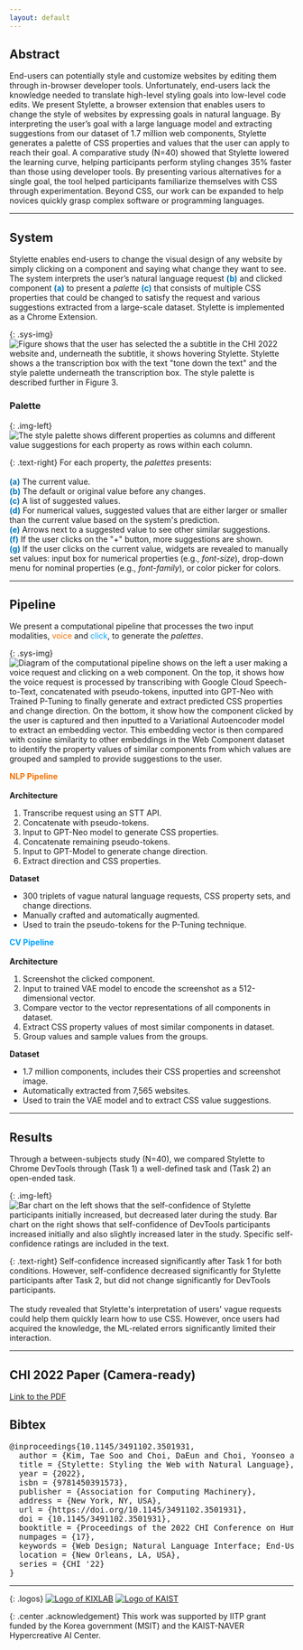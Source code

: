 ```yaml
---
layout: default
---
```


## Abstract

End-users can potentially style and customize websites by editing them through in-browser developer tools. Unfortunately, end-users lack the knowledge needed to translate high-level styling goals into low-level code edits. We present <span style="color:{{site.syscolor}}">Stylette</span>, a browser extension that enables users to change the style of websites by expressing goals in natural language. By interpreting the user’s goal with a large language model and extracting suggestions from our dataset of 1.7 million web components, <span style="color:{{site.syscolor}}">Stylette</span> generates a palette of CSS properties and values that the user can apply to reach their goal. A comparative study (N=40) showed that <span style="color:{{site.syscolor}}">Stylette</span> lowered the learning curve, helping participants perform styling changes 35% faster than those using developer tools. By presenting various alternatives for a single goal, the tool helped participants familiarize themselves with CSS through experimentation. Beyond CSS, our work can be expanded to help novices quickly grasp complex software or programming languages.

------

## System

<span style="color:{{site.syscolor}}">Stylette</span> enables end-users to change the visual design of any website by simply clicking on a component and saying what change they want to see. The system interprets the user’s natural language request <span style="color:#0075b9">**(b)**</span> and clicked component <span style="color:#0075b9">**(a)**</span> to present a *palette* <span style="color:#0075b9">**(c)**</span> that consists of multiple CSS properties that could be changed to satisfy the request and various suggestions extracted from a large-scale dataset. <span style="color:{{site.syscolor}}">Stylette</span> is implemented as a Chrome Extension.

{: .sys-img}
![Figure shows that the user has selected the a subtitle in the CHI 2022 website and, underneath the subtitle, it shows hovering Stylette. Stylette shows a the transcription box with the text "tone down the text" and the style palette underneath the transcription box. The style palette is described further in Figure 3.](/assets/img/system.png)

### Palette

{: .img-left}
![The style palette shows different properties as columns and different value suggestions for each property as rows within each column.](/assets/img/palette.png)

{: .text-right}
For each property, the *palettes* presents: <br/><br/>
<span style="color:#0075b9">**(a)**</span> The current value. <br/>
<span style="color:#0075b9">**(b)**</span> The default or original value before any changes. <br/>
<span style="color:#0075b9">**(c)**</span> A list of suggested values. <br/> 
<span style="color:#0075b9">**(d)**</span> For numerical values, suggested values that are either larger or smaller than the current value based on the system's prediction.<br/>
<span style="color:#0075b9">**(e)**</span> Arrows next to a suggested value to see other similar suggestions. <br/>
<span style="color:#0075b9">**(f)**</span> If the user clicks on the "+" button, more suggestions are shown.<br/>
<span style="color:#0075b9">**(g)**</span> If the user clicks on the current value, widgets are revealed to manually set values: input box for numerical properties (e.g., *font-size*), drop-down menu for nominal properties (e.g., *font-family*), or color picker for colors.

------

## Pipeline

We present a computational pipeline that processes the two input modalities, <span style="color:#f17104">voice</span> and <span style="color:#00a1ff">click</span>, to generate the *palettes*.

{: .sys-img}
![Diagram of the computational pipeline shows on the left a user making a voice request and clicking on a web component. On the top, it shows how the voice request is processed by transcribing with Google Cloud Speech-to-Text, concatenated with pseudo-tokens, inputted into GPT-Neo with Trained P-Tuning to finally generate and extract predicted CSS properties and change direction. On the bottom, it show how the component clicked by the user is captured and then inputted to a Variational Autoencoder model to extract an embedding vector. This embedding vector is then compared with cosine similarity to other embeddings in the Web Component dataset to identify the property values of similar components from which values are grouped and sampled to provide suggestions to the user.](/assets/img/pipeline.png)

<div class="md-div text-left" style="vertical-align: top">
  <span style="color:#f17104"><b>NLP Pipeline</b></span><br/><br/>
  <b>Architecture</b><br/>
  <ol>
   <li>Transcribe request using an STT API.</li>
   <li>Concatenate with pseudo-tokens. </li>
   <li>Input to GPT-Neo model to generate CSS properties.</li>
   <li>Concatenate remaining pseudo-tokens. </li>
   <li>Input to GPT-Model to generate change direction.</li>
   <li>Extract direction and CSS properties.</li>
  </ol>
  <b>Dataset</b><br/>
  <ul>
    <li>300 triplets of vague natural language requests, CSS property sets, and change directions.  </li>
    <li>Manually crafted and automatically augmented. </li>
    <li>Used to train the pseudo-tokens for the P-Tuning technique.</li>
  </ul>
</div>

<div class="md-div text-right" style="vertical-align: top">
  <span style="color:#00a1ff"><b>CV Pipeline</b></span><br/><br/>
  <b>Architecture</b><br/>
  <ol>
   <li>Screenshot the clicked component. </li>
   <li>Input to trained VAE model to encode the screenshot as a 512-dimensional vector. </li>
   <li>Compare vector to the vector representations of all components in dataset.</li>
   <li>Extract CSS property values of most similar components in dataset. </li>
   <li>Group values and sample values from the groups.</li>
  </ol>
  <b>Dataset</b><br/>
  <ul>
    <li>1.7 million components, includes their CSS properties and screenshot image. </li>
    <li>Automatically extracted from 7,565 websites. </li>
    <li>Used to train the VAE model and to extract CSS value suggestions.</li>
  </ul>
</div>

------

## Results

Through a between-subjects study (N=40), we compared <span style="color:{{site.syscolor}}">Stylette</span> to Chrome DevTools through (Task 1) a well-defined task and (Task 2) an open-ended task.

{: .img-left}
![Bar chart on the left shows that the self-confidence of Stylette participants initially increased, but decreased later during the study. Bar chart on the right shows that self-confidence of DevTools participants increased initially and also slightly increased later in the study. Specific self-confidence ratings are included in the text.](/assets/img/comprehensive.png)

{: .text-right}
Self-confidence increased significantly after Task 1 for both conditions. However, self-confidence decreased significantly for <span style="color:{{site.syscolor}}">Stylette</span> participants after Task 2, but did not change significantly for DevTools participants.<br/><br/>
The study revealed that <span style="color:{{site.syscolor}}">Stylette</span>'s interpretation of users' vague requests could help them quickly learn how to use CSS. However, once users had acquired the knowledge, the ML-related errors significantly limited their interaction. 


------

## CHI 2022 Paper (Camera-ready)

[Link to the PDF][1]

## Bibtex
<pre>
@inproceedings{10.1145/3491102.3501931,
  author = {Kim, Tae Soo and Choi, DaEun and Choi, Yoonseo and Kim, Juho},
  title = {Stylette: Styling the Web with Natural Language},
  year = {2022},
  isbn = {9781450391573},
  publisher = {Association for Computing Machinery},
  address = {New York, NY, USA},
  url = {https://doi.org/10.1145/3491102.3501931},
  doi = {10.1145/3491102.3501931},
  booktitle = {Proceedings of the 2022 CHI Conference on Human Factors in Computing Systems},
  numpages = {17},
  keywords = {Web Design; Natural Language Interface; End-User Programming; Machine Learning},
  location = {New Orleans, LA, USA},
  series = {CHI '22}
}
</pre>

------

{: .logos}
[![Logo of KIXLAB](/assets/img/kixlab_logo.png)](https://kixlab.org)
[![Logo of KAIST](/assets/img/kaist_logo.png)](https://kaist.ac.kr)

{: .center .acknowledgement}
This work was supported by IITP grant funded by the Korea government (MSIT) and the KAIST-NAVER Hypercreative AI Center.


[1]:https://kixlab.github.io/website-files/2022/chi2022-stylette-paper.pdf
